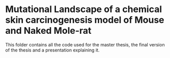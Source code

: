 # Mutational Landscape of a chemical skin carcinogenesis model of Mouse and Naked Mole-rat
This folder contains all the code used for the master thesis, the final version of the thesis and a presentation explaining it.



